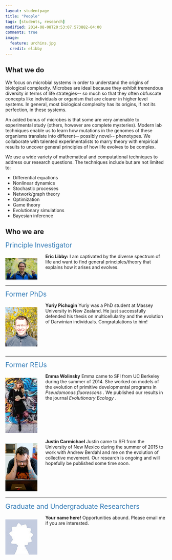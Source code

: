 ```yaml
---
layout: studentpage
title: "People"
tags: [students, research]
modified: 2014-08-08T20:53:07.573882-04:00
comments: true
image:
  feature: urchins.jpg
  credit: elibby
---
```

## What we do

We focus on microbial systems in order to understand the origins of biological complexity. Microbes are ideal because they exhibit tremendous diversity in terms of life strategies-- so much so that they often obfuscate concepts like individuals or organism that are clearer in higher level systems. In general, most biological complexity has its origins, if not its perfection, in these systems. 

An added bonus of microbes is that some are very amenable to experimental study (others, however are complete mysteries). Modern lab techniques enable us to learn how mutations in the genomes of these organisms translate into different-- possibly novel-- phenotypes. We collaborate with talented experimentalists to marry theory with empirical results to uncover general principles of how life evolves to be complex.

We use a wide variety of mathematical and computational techniques to address our research questions. The techniques include but are not limited to: 

* Differential equations
* Nonlinear dynamics   
* Stochastic processes   
* Network/graph theory  
* Optimization
* Game theory
* Evolutionary simulations
* Bayesian inference




## Who we are

<span style="text-align=left;font-size:1.5em;color:#377EB8;">Principle Investigator</span>   
<div>
<p style="float: left;padding-right:25px"><img src="/images/eric_profile.jpg" width="100"></p>    
<b>Eric Libby:</b> 
I am captivated by the diverse spectrum of life and want to find general principles/theory that explains how it arises and evolves.  <BR> <BR>
</div>       

<BR CLEAR="...">   

--- 

<span style="text-align=left;font-size:1.5em;color:#377EB8;">Former PhDs</span>      

<div>
<p style="float: left;padding-right:25px"><img src="/images/yuriy.jpg" width="100"></p> <b>Yuriy Pichugin</b> Yuriy was a PhD student at Massey University in New Zealand. He just successfully defended his thesis on multicellularity and the evolution of Darwinian individuals. Congratulations to him!  <BR> <BR> <BR> <BR> <BR>
</div>      

<BR CLEAR="...">



--- 

<span style="text-align=left;font-size:1.5em;color:#377EB8;">Former REUs</span>      

<div>
<p style="float: left;padding-right:25px"><img src="/images/emma.jpg" width="100"></p> <b>Emma Wolinsky</b> Emma came to SFI from UC Berkeley during the summer of 2014. She worked on models of the evolution of primitive developmental programs in <I> Pseudomonas fluorescens </I>. We published our results in the journal <I> Evolutionary Ecology </I>. <BR> <BR> <BR> <BR> <BR> <BR> <BR> <BR>
</div>    

<div>
<p style="float: left;padding-right:25px"><img src="/images/justin.jpg" width="100"></p> <b>Justin Carmichael</b> Justin came to SFI from the University of New Mexico during the summer of 2015 to work with Andrew Berdahl and me on the evolution of collective movement. Our research is ongoing and will hopefully be published some time soon. <BR> <BR> <BR> <BR> <BR>
</div>     

<BR CLEAR="...">


---


<span style="text-align=left;font-size:1.5em;color:#377EB8;">Graduate and Undergraduate Researchers</span> 
<div>   
<p style="float: left;padding-right:25px"><img src="/images/person.jpg" width="100"></p>
<b>Your name here!</b> Opportunities abound. Please email me if you are interested.<BR> <BR> <BR> <BR> 
</div>   


<BR CLEAR="...">   



         

